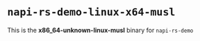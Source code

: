 # `napi-rs-demo-linux-x64-musl`

This is the **x86_64-unknown-linux-musl** binary for `napi-rs-demo`
